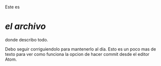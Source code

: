 Este es <i><H1>el archivo</H1></i> donde describo todo.

Debo seguir corriguiendolo para mantenerlo al día.
Esto es un poco mas de texto para ver como funciona la opcion de hacer commit desde el editor Atom.
